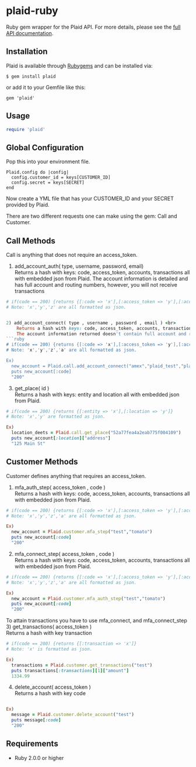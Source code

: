 # plaid-ruby

Ruby gem wrapper for the Plaid API. For more details, please see the [full API documentation](https://plaid.com/docs).

## Installation

Plaid is available through [Rubygems](http://rubygems.org/gems/plaid) and can be installed via:

```
$ gem install plaid
```

or add it to your Gemfile like this:

```
gem 'plaid'
```

## Usage

```ruby
require 'plaid'
```
## Global Configuration
Pop this into your environment file.
```
Plaid.config do |config|
  config.customer_id = keys[CUSTOMER_ID]
  config.secret = keys[SECRET]
end
```

Now create a YML file that has your CUSTOMER_ID and your SECRET provided by Plaid.

There are two different requests one can make using the gem: Call and Customer. 

## Call Methods

Call is anything that does not require an access_token.

1) add_account_auth( type, username, password, email) <br>
    Returns a hash with keys: code, access_token, accounts, transactions all with embedded json from Plaid.
    The account information is detailed and has full account and routing numbers, however, you will
    not receive transactions
```ruby
# if(code == 200) {returns {[:code => 'x'],[:access_token => 'y'],[:accounts => 'z']}
# Note: 'x','y','z' are all formatted as json.


2) add_account_connect( type , username , password , email ) <br>
    Returns a hash with keys: code, access_token, accounts, transactions all with embedded json from Plaid.
    The account information returned doesn't contain full account and routing numbers
```ruby
# if(code == 200) {returns {[:code => 'x'],[:access_token => 'y'],[:accounts => 'z'],[:transactions => 'a']}
# Note: 'x','y','z','a' are all formatted as json. 

Ex)
  new_account = Plaid.call.add_account_connect("amex","plaid_test","plaid_good","test@gmail.com") 
  puts new_account[:code]
  "200"
```
3) get_place( id ) <br>
     Returns a hash with keys: entity and location all with embedded json from Plaid. 
```ruby
# if(code == 200) {returns {[:entity => 'x'],[:location => 'y']}
# Note: 'x','y' are formatted as json. 

Ex)
  location_deets = Plaid.call.get_place("52a77fea4a2eab775f004109") 
  puts new_account[:location]["address"]
  "125 Main St"
```

## Customer Methods

Customer defines anything that requires an access_token.  

1) mfa_auth_step( access_token , code ) <br>
    Returns a hash with keys: code, access_token, accounts, transactions all with embedded json from Plaid.
```ruby
# if(code == 200) {returns {[:code => 'x'],[:access_token => 'y'],[:accounts => 'z'],[:transactions => 'a']}
# Note: 'x','y','z','a' are all formatted as json. 

Ex)
  new_account = Plaid.customer.mfa_step("test","tomato") 
  puts new_account[:code]
  "200"
```

2) mfa_connect_step( access_token , code ) <br>
    Returns a hash with keys: code, access_token, accounts, transactions all with embedded json from Plaid.
```ruby
# if(code == 200) {returns {[:code => 'x'],[:access_token => 'y'],[:accounts => 'z'],[:transactions => 'a']}
# Note: 'x','y','z','a' are all formatted as json. 

Ex)
  new_account = Plaid.customer.mfa_auth_step("test","tomato") 
  puts new_account[:code]
  "200"
```

To attain transactions you have to use mfa_connect, and mfa_connect_step
3) get_transactions( access_token ) <br>
    Returns a hash with key transaction
```ruby
# if(code == 200) {returns {[:transaction => 'x']}
# Note: 'x' is formatted as json. 

Ex)
  transactions = Plaid.customer.get_transactions("test") 
  puts transactions[:transactions][1]["amount"]
  1334.99
```

4) delete_account( access_token ) <br>
    Returns a hash with key code
```ruby

Ex)
  message = Plaid.customer.delete_account("test") 
  puts message[:code]
  "200"
```

## Requirements

* Ruby 2.0.0 or higher

